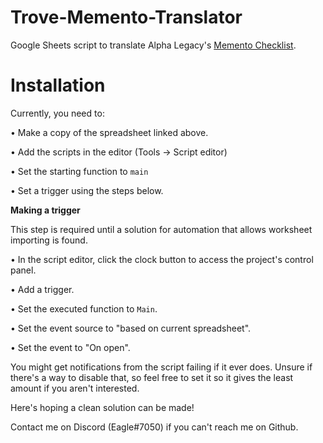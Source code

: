 # Trove-Memento-Translator

Google Sheets script to translate Alpha Legacy's [Memento Checklist](https://docs.google.com/spreadsheets/d/1ymlTA_4QCFFiM7im2lOlgPT6ISKisSsoXCa0SZrbvoQ/edit#gid=1365838150).

# Installation

Currently, you need to:

• Make a copy of the spreadsheet linked above.

• Add the scripts in the editor (Tools -> Script editor)

• Set the starting function to `main`

• Set a trigger using the steps below.

**Making a trigger**

This step is required until a solution for automation that allows worksheet importing is found.

• In the script editor, click the clock button to access the project's control panel.

• Add a trigger.

• Set the executed function to `Main`.

• Set the event source to "based on current spreadsheet".

• Set the event to "On open".

You might get notifications from the script failing if it ever does. Unsure if there's a way to disable that, so feel free to set it so it gives the least amount if you aren't interested.

Here's hoping a clean solution can be made!

Contact me on Discord (Eagle#7050) if you can't reach me on Github.
